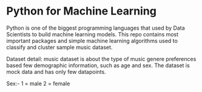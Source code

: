 # Python for Machine Learning

Python is one of the biggest programming languages that used by Data Scientists to build machine learning models. This repo contains most important packages and simple machine learning algorithms used to classify and cluster sample music dataset.

Dataset detail: music dataset is about the type of music genere preferences based few demographic information, such as age and sex. The dataset is mock data and has only few datapoints. 

Sex:- 1 = male
      2 = female
